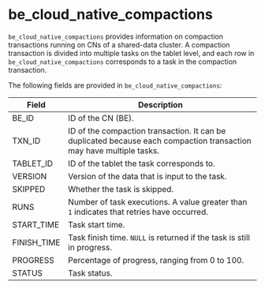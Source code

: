 # be_cloud_native_compactions

`be_cloud_native_compactions` provides information on compaction transactions running on CNs of a shared-data cluster. A compaction transaction is divided into multiple tasks on the tablet level, and each row in `be_cloud_native_compactions` corresponds to a task in the compaction transaction.

The following fields are provided in `be_cloud_native_compactions`:

| **Field**   | **Description**                                              |
| ----------- | ------------------------------------------------------------ |
| BE_ID       | ID of the CN (BE).                                           |
| TXN_ID      | ID of the compaction transaction. It can be duplicated because each compaction transaction may have multiple tasks. |
| TABLET_ID   | ID of the tablet the task corresponds to.                    |
| VERSION     | Version of the data that is input to the task.               |
| SKIPPED     | Whether the task is skipped.                                 |
| RUNS        | Number of task executions. A value greater than `1` indicates that retries have occurred. |
| START_TIME  | Task start time.                                             |
| FINISH_TIME | Task finish time. `NULL` is returned if the task is still in progress. |
| PROGRESS    | Percentage of progress, ranging from 0 to 100.               |
| STATUS      | Task status.                                                 |

